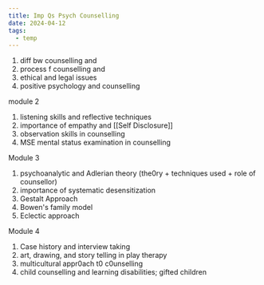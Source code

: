```yaml
---
title: Imp Qs Psych Counselling
date: 2024-04-12
tags:
  - temp
---
```


1) diff bw counselling and 
2) process f counselling and        
3)   ethical and legal issues
4) positive psychology and counselling

module 2
1) listening skills and reflective techniques
2) importance of empathy and [[Self Disclosure]]
3) observation skills in counselling
4) MSE mental status examination in counselling

Module 3
1) psychoanalytic and Adlerian theory (the0ry + techniques used + role of counsellor)
2) importance of systematic desensitization
3) Gestalt Approach
4)   Bowen's family model
5) Eclectic approach

Module 4
1) Case history and interview taking 
2) art, drawing, and story telling in play therapy
3) multicultural appr0ach t0 c0unselling
4) child counselling and learning disabilities; gifted children

